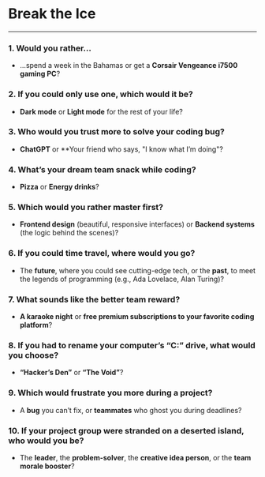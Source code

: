 # Break the Ice

---

### **1. Would you rather...**
- ...spend a week in the Bahamas or get a **Corsair Vengeance i7500 gaming PC**?  


### **2. If you could only use one, which would it be?**
- **Dark mode** or **Light mode** for the rest of your life?  


### **3. Who would you trust more to solve your coding bug?**
- **ChatGPT** or **Your friend who says, "I know what I’m doing"?  



### **4. What’s your dream team snack while coding?**
- **Pizza** or **Energy drinks**?  


### **5. Which would you rather master first?**
- **Frontend design** (beautiful, responsive interfaces) or **Backend systems** (the logic behind the scenes)?  

### **6. If you could time travel, where would you go?**
- The **future**, where you could see cutting-edge tech, or the **past**, to meet the legends of programming (e.g., Ada Lovelace, Alan Turing)?  


### **7. What sounds like the better team reward?**
- **A karaoke night** or **free premium subscriptions to your favorite coding platform**?  


### **8. If you had to rename your computer’s “C:” drive, what would you choose?**
- **“Hacker’s Den”** or **“The Void”**?  


### **9. Which would frustrate you more during a project?**
- A **bug** you can’t fix, or **teammates** who ghost you during deadlines?  


### **10. If your project group were stranded on a deserted island, who would you be?**
- The **leader**, the **problem-solver**, the **creative idea person**, or the **team morale booster**?  
